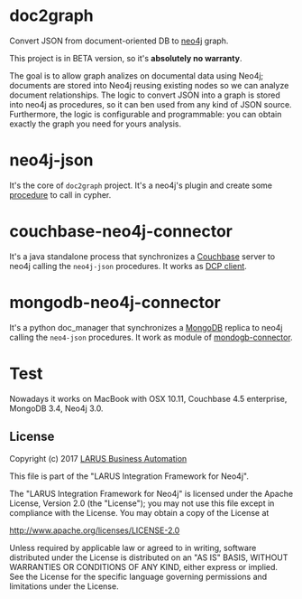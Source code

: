 # doc2graph
Convert JSON from document-oriented DB to [neo4j](https://neo4j.com/) graph.

This project is in BETA version, so it's **absolutely no warranty**.

The goal is to allow graph analizes on documental data using Neo4j; documents are stored into Neo4j reusing existing nodes so we can analyze document relationships.
The logic to convert JSON into a graph is stored into neo4j as procedures, so it can ben used from any kind of JSON source. 
Furthermore, the logic is configurable and programmable: you can obtain exactly the graph you need for yours analysis.

# neo4j-json
It's the core of `doc2graph` project. It's a neo4j's plugin and create some [procedure](http://neo4j.com/docs/developer-manual/current/extending-neo4j/procedures/) to call in cypher.

# couchbase-neo4j-connector
It's a java standalone process that synchronizes a [Couchbase](https://www.couchbase.com/) server to neo4j calling the `neo4j-json` procedures. It works as [DCP client](https://github.com/couchbaselabs/java-dcp-client).

# mongodb-neo4j-connector
It's a python doc\_manager that synchronizes a [MongoDB](https://www.mongodb.com/) replica to neo4j calling the `neo4-json` procedures. It work as module of [mondogb-connector](https://github.com/mongodb-labs/mongo-connector/wiki/Writing%20Your%20Own%20DocManager).

# Test
Nowadays it works on MacBook with OSX 10.11, Couchbase 4.5 enterprise, MongoDB 3.4, Neo4j 3.0.

## License

Copyright (c) 2017 [LARUS Business Automation](http://www.larus-ba.it)

This file is part of the "LARUS Integration Framework for Neo4j".

The "LARUS Integration Framework for Neo4j" is licensed
under the Apache License, Version 2.0 (the "License");
you may not use this file except in compliance with the License.
You may obtain a copy of the License at

http://www.apache.org/licenses/LICENSE-2.0

Unless required by applicable law or agreed to in writing, software
distributed under the License is distributed on an "AS IS" BASIS,
WITHOUT WARRANTIES OR CONDITIONS OF ANY KIND, either express or implied.
See the License for the specific language governing permissions and
limitations under the License.

